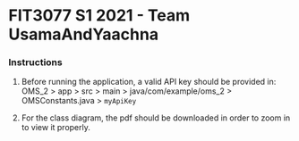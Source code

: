 # FIT3077 S1 2021 - Team UsamaAndYaachna

### Instructions
1. Before running the application, a valid API key should be provided in:  
OMS_2 > app > src > main > java/com/example/oms_2 > OMSConstants.java > `myApiKey`  
  
2. For the class diagram, the pdf should be downloaded in order to zoom in to view it properly.  
